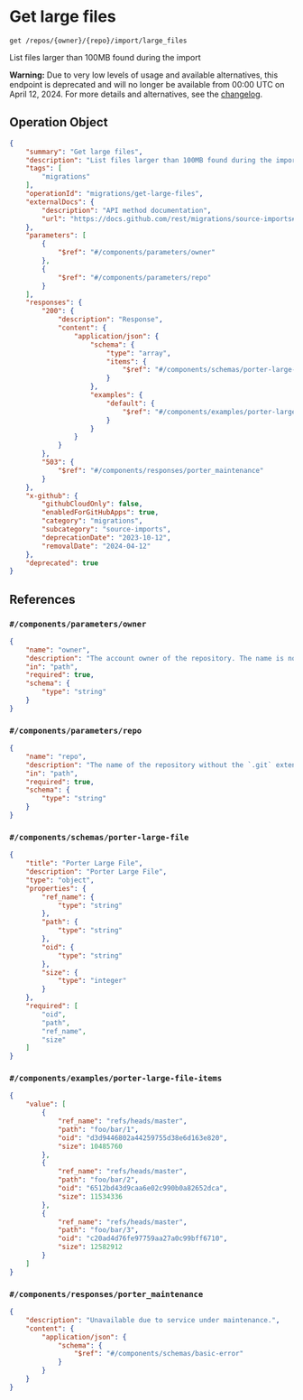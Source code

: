 # Get large files

`get /repos/{owner}/{repo}/import/large_files`

List files larger than 100MB found during the import

**Warning:** Due to very low levels of usage and available alternatives, this endpoint is deprecated and will no longer be available from 00:00 UTC on April 12, 2024. For more details and alternatives, see the [changelog](https://gh.io/source-imports-api-deprecation).


## Operation Object

```json
{
    "summary": "Get large files",
    "description": "List files larger than 100MB found during the import\n\n**Warning:** Due to very low levels of usage and available alternatives, this endpoint is deprecated and will no longer be available from 00:00 UTC on April 12, 2024. For more details and alternatives, see the [changelog](https://gh.io/source-imports-api-deprecation).\n",
    "tags": [
        "migrations"
    ],
    "operationId": "migrations/get-large-files",
    "externalDocs": {
        "description": "API method documentation",
        "url": "https://docs.github.com/rest/migrations/source-imports#get-large-files"
    },
    "parameters": [
        {
            "$ref": "#/components/parameters/owner"
        },
        {
            "$ref": "#/components/parameters/repo"
        }
    ],
    "responses": {
        "200": {
            "description": "Response",
            "content": {
                "application/json": {
                    "schema": {
                        "type": "array",
                        "items": {
                            "$ref": "#/components/schemas/porter-large-file"
                        }
                    },
                    "examples": {
                        "default": {
                            "$ref": "#/components/examples/porter-large-file-items"
                        }
                    }
                }
            }
        },
        "503": {
            "$ref": "#/components/responses/porter_maintenance"
        }
    },
    "x-github": {
        "githubCloudOnly": false,
        "enabledForGitHubApps": true,
        "category": "migrations",
        "subcategory": "source-imports",
        "deprecationDate": "2023-10-12",
        "removalDate": "2024-04-12"
    },
    "deprecated": true
}
```

## References

### `#/components/parameters/owner`

```json
{
    "name": "owner",
    "description": "The account owner of the repository. The name is not case sensitive.",
    "in": "path",
    "required": true,
    "schema": {
        "type": "string"
    }
}
```

### `#/components/parameters/repo`

```json
{
    "name": "repo",
    "description": "The name of the repository without the `.git` extension. The name is not case sensitive.",
    "in": "path",
    "required": true,
    "schema": {
        "type": "string"
    }
}
```

### `#/components/schemas/porter-large-file`

```json
{
    "title": "Porter Large File",
    "description": "Porter Large File",
    "type": "object",
    "properties": {
        "ref_name": {
            "type": "string"
        },
        "path": {
            "type": "string"
        },
        "oid": {
            "type": "string"
        },
        "size": {
            "type": "integer"
        }
    },
    "required": [
        "oid",
        "path",
        "ref_name",
        "size"
    ]
}
```

### `#/components/examples/porter-large-file-items`

```json
{
    "value": [
        {
            "ref_name": "refs/heads/master",
            "path": "foo/bar/1",
            "oid": "d3d9446802a44259755d38e6d163e820",
            "size": 10485760
        },
        {
            "ref_name": "refs/heads/master",
            "path": "foo/bar/2",
            "oid": "6512bd43d9caa6e02c990b0a82652dca",
            "size": 11534336
        },
        {
            "ref_name": "refs/heads/master",
            "path": "foo/bar/3",
            "oid": "c20ad4d76fe97759aa27a0c99bff6710",
            "size": 12582912
        }
    ]
}
```

### `#/components/responses/porter_maintenance`

```json
{
    "description": "Unavailable due to service under maintenance.",
    "content": {
        "application/json": {
            "schema": {
                "$ref": "#/components/schemas/basic-error"
            }
        }
    }
}
```